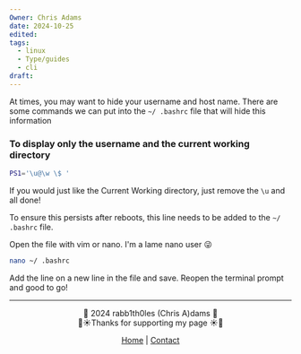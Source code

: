 ```yaml
---
Owner: Chris Adams
date: 2024-10-25
edited: 
tags:
  - linux
  - Type/guides
  - cli
draft:
---
```


At times, you may want to hide your username and host name. There are some commands we can put into the `~/ .bashrc` file that will hide this information

### To display only the username and the current working directory

```bash
PS1='\u@\w \$ '
```

If you would just like the Current Working directory, just remove the `\u` and all done!

To ensure this persists after reboots, this line needs to be added to the `~/ .bashrc` file.

Open the file with vim or nano. I'm a lame nano user 😜

```bash
nano ~/ .bashrc
```

Add the line on a new line in the file and save. Reopen the terminal prompt and good to go!

---
<div style="text-align: center;">
	<div class="gradient-text">👾 2024 rabb1th0les (Chris A)dams 👾</div> 
	🌴☀Thanks for supporting my page ☀🌴
	<nav>
		<ul style="list-style: none; padding: 0;">
			<div style="text-align: center;">
				<li><a href="index.html">Home</a> | <a href="Contact.html">Contact</a></li>
			</div>
		</ul>
	</nav>	
</div>

